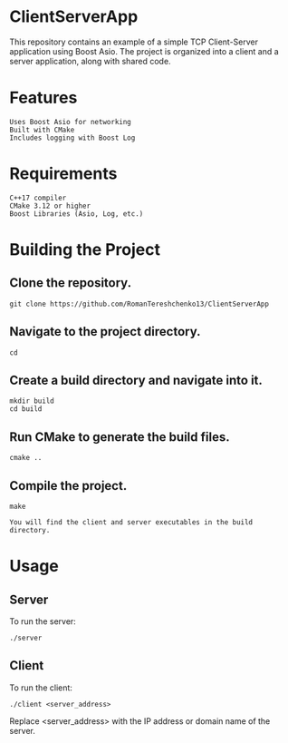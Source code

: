 # ClientServerApp

This repository contains an example of a simple TCP Client-Server application using Boost Asio. The project is organized into a client and a server application, along with shared code.

# Features

    Uses Boost Asio for networking
    Built with CMake
    Includes logging with Boost Log

# Requirements

    C++17 compiler
    CMake 3.12 or higher
    Boost Libraries (Asio, Log, etc.)

# Building the Project

## Clone the repository.

    git clone https://github.com/RomanTereshchenko13/ClientServerApp

## Navigate to the project directory.

    cd 

## Create a build directory and navigate into it.

    mkdir build
    cd build

## Run CMake to generate the build files.

    cmake ..

## Compile the project.

    make

    You will find the client and server executables in the build directory.

# Usage

## Server

To run the server:

    ./server

## Client

To run the client:

    ./client <server_address>

Replace <server_address> with the IP address or domain name of the server.

